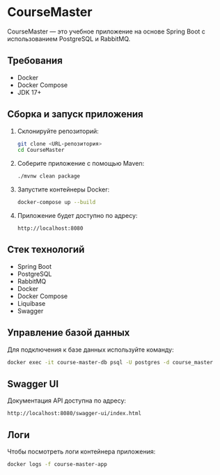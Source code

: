 # CourseMaster

CourseMaster — это учебное приложение на основе Spring Boot с использованием PostgreSQL и RabbitMQ.

## Требования
- Docker
- Docker Compose
- JDK 17+

## Сборка и запуск приложения

1. Склонируйте репозиторий:
   ```bash
   git clone <URL-репозитория>
   cd CourseMaster
   ```

2. Соберите приложение с помощью Maven:
   ```bash
   ./mvnw clean package
   ```

3. Запустите контейнеры Docker:
   ```bash
   docker-compose up --build
   ```

4. Приложение будет доступно по адресу:
   ```
   http://localhost:8080
   ```

## Стек технологий
- Spring Boot
- PostgreSQL
- RabbitMQ
- Docker
- Docker Compose
- Liquibase
- Swagger

## Управление базой данных

Для подключения к базе данных используйте команду:
```bash
docker exec -it course-master-db psql -U postgres -d course_master
```

## Swagger UI
Документация API доступна по адресу:
```
http://localhost:8080/swagger-ui/index.html
```

## Логи
Чтобы посмотреть логи контейнера приложения:
```bash
docker logs -f course-master-app
```

